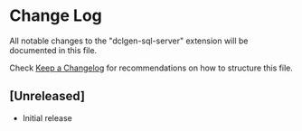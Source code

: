 # Change Log

All notable changes to the "dclgen-sql-server" extension will be documented in this file.

Check [Keep a Changelog](http://keepachangelog.com/) for recommendations on how to structure this file.

## [Unreleased]

- Initial release